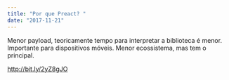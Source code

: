 ```yaml
---
title: "Por que Preact? "
date: "2017-11-21"
---
```



Menor payload, teoricamente tempo para interpretar a biblioteca é menor. Importante para dispositivos móveis.
Menor ecossistema, mas tem o principal.

http://bit.ly/2yZ8gJO
